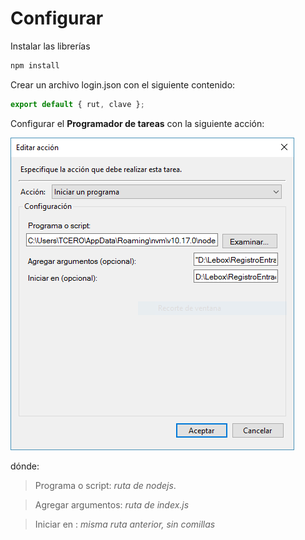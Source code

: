 # Configurar

Instalar las librerías 
```js
npm install
```

Crear un archivo login.json con el siguiente contenido:

```js
export default { rut, clave };
```

Configurar el **Programador de tareas** con la siguiente acción:

![alt text](./img/acciones.png)

dónde:
> Programa o script: *ruta de nodejs*.

> Agregar argumentos: *ruta de index.js*

> Iniciar en : *misma ruta anterior, sin comillas*

